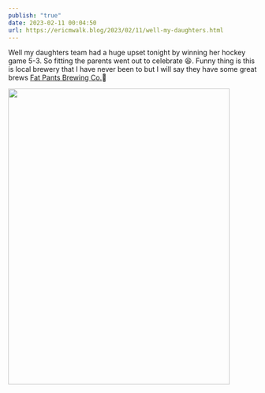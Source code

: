 ```yaml
---
publish: "true"
date: 2023-02-11 00:04:50
url: https://ericmwalk.blog/2023/02/11/well-my-daughters.html
---
```

Well my daughters team had a huge upset tonight by winning her hockey game 5-3. So fitting the parents went out to celebrate 😆.  Funny thing is this is local brewery that I have never been to but I will say they have some great brews [Fat Pants Brewing Co.](https://www.fatpantsbrewing.com/)🍻


<img src="uploads/2023/dcb12d90db.jpg" width="449" height="600" alt="">